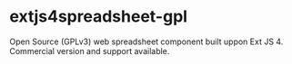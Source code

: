 extjs4spreadsheet-gpl
=====================

Open Source (GPLv3) web spreadsheet component built uppon Ext JS 4. Commercial version and support available.